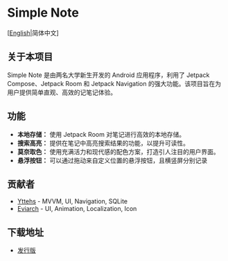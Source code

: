 # Simple Note

[[English](README.md)|简体中文]

## 关于本项目

Simple Note 是由两名大学新生开发的 Android 应用程序，利用了 Jetpack Compose、Jetpack Room 和 Jetpack Navigation 的强大功能。该项目旨在为用户提供简单直观、高效的记笔记体验。

## 功能

- **本地存储：** 使用 Jetpack Room 对笔记进行高效的本地存储。
- **搜索高亮：** 提供在笔记中高亮搜索结果的功能，以提升可读性。
- **莫奈取色：** 使用充满活力和现代感的配色方案，打造引人注目的用户界面。
- **悬浮按钮：** 可以通过拖动来自定义位置的悬浮按钮，且横竖屏分别记录

## 贡献者

- [Yttehs](https://github.com/Yttehs-HDX) - MVVM, UI, Navigation, SQLite
- [Eviarch](https://github.com/eviarch666) - UI, Animation, Localization, Icon

## 下载地址

- [发行版](https://github.com/Yttehs-HDX/Simple-Note/releases)